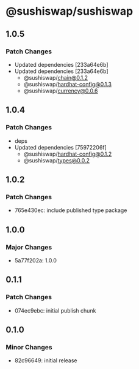 # @sushiswap/sushiswap

## 1.0.5

### Patch Changes

- Updated dependencies [233a64e6b]
- Updated dependencies [233a64e6b]
  - @sushiswap/chain@0.1.2
  - @sushiswap/hardhat-config@0.1.3
  - @sushiswap/currency@0.0.6

## 1.0.4

### Patch Changes

- deps
- Updated dependencies [75972206f]
  - @sushiswap/hardhat-config@0.1.2
  - @sushiswap/types@0.0.2

## 1.0.2

### Patch Changes

- 765e430ec: include published type package

## 1.0.0

### Major Changes

- 5a77f202a: 1.0.0

## 0.1.1

### Patch Changes

- 074ec9ebc: initial publish chunk

## 0.1.0

### Minor Changes

- 82c96649: initial release
